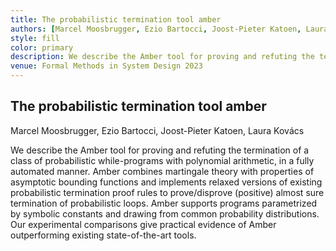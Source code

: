 ```yaml
---
title: The probabilistic termination tool amber
authors: [Marcel Moosbrugger, Ezio Bartocci, Joost-Pieter Katoen, Laura Kovács]
style: fill
color: primary
description: We describe the Amber tool for proving and refuting the termination of a class of probabilistic while-programs with polynomial arithmetic, in a fully automated manner. Amber combines martingale theory with properties of asymptotic bounding functions and implements relaxed versions of existing probabilistic termination proof rules to prove/disprove (positive) almost sure termination of probabilistic loops. Amber supports programs parametrized by symbolic constants and drawing from common probability distributions. Our experimental comparisons give practical evidence of Amber outperforming existing state-of-the-art tools.
venue: Formal Methods in System Design 2023
---
```



## The probabilistic termination tool amber

Marcel Moosbrugger, Ezio Bartocci, Joost-Pieter Katoen, Laura Kovács

We describe the Amber tool for proving and refuting the termination of a class of probabilistic while-programs with polynomial arithmetic, in a fully automated manner. Amber combines martingale theory with properties of asymptotic bounding functions and implements relaxed versions of existing probabilistic termination proof rules to prove/disprove (positive) almost sure termination of probabilistic loops. Amber supports programs parametrized by symbolic constants and drawing from common probability distributions. Our experimental comparisons give practical evidence of Amber outperforming existing state-of-the-art tools.